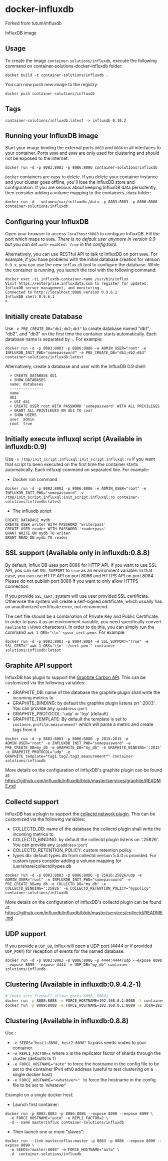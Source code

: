 docker-influxdb
=====================

Forked from tutum/influxdb

InfluxDB image 


Usage
-----

To create the image `container-solutions/influxdb`, execute the following command on container-solutions-docker-influxdb folder:

    docker build -t container-solutions/influxdb .

You can now push new image to the registry:

    docker push container-solutions/influxdb

Tags
----

    container-solutions/influxdb:latest -> influxdb 0.10.2
  

Running your InfluxDB image
---------------------------

Start your image binding the external ports `8083` and `8086` in all interfaces to your container. Ports `8090` and `8099` are only used for clustering and should not be exposed to the internet:

    docker run -d -p 8083:8083 -p 8086:8086 container-solutions/influxdb

`Docker` containers are easy to delete. If you delete your container instance and your cluster goes offline, you'll lose the InfluxDB store and configuration. If you are serious about keeping InfluxDB data persistently, then consider adding a volume mapping to the containers `/data` folder:

    docker run -d --volume=/var/influxdb:/data -p 8083:8083 -p 8086:8086 container-solutions/influxdb


Configuring your InfluxDB
-------------------------
Open your browser to access `localhost:8083` to configure InfluxDB. Fill the port which maps to `8086`. *There is no default user anymore in version 0.9 but you can set `auth-enabled: true` in the config.toml.*

Alternatively, you can use RESTful API to talk to InfluxDB on port `8086`. For example, if you have problems with the initial database creation for version `0.9.x`, you can use the new `influx` cli tool to configure the database. While the container is running, you launch the tool with the following command:

  ```
  docker exec -ti influxdb-container-name /usr/bin/influx
  Visit https://enterprise.influxdata.com to register for updates, InfluxDB server management, and monitoring.
  Connected to http://localhost:8086 version 0.9.6.1
  InfluxDB shell 0.9.6.1
  >
  ```

Initially create Database
-------------------------
Use `-e PRE_CREATE_DB="db1;db2;db3"` to create database named "db1", "db2", and "db3" on the first time the container starts automatically. Each database name is separated by `;`. For example:

```docker run -d -p 8083:8083 -p 8086:8086 -e ADMIN_USER="root" -e INFLUXDB_INIT_PWD="somepassword" -e PRE_CREATE_DB="db1;db2;db3" container-solutions/influxdb:latest```

Alternatively, create a database and user with the InfluxDB 0.9 shell:

```
  > CREATE DATABASE db1
  > SHOW DATABASES
  name: databases
  ---------------
  name
  db1
  > USE db1
  > CREATE USER root WITH PASSWORD 'somepassword' WITH ALL PRIVILEGES
  > GRANT ALL PRIVILEGES ON db1 TO root
  > SHOW USERS
  user  admin
  root  true
```



Initially execute influxql script (Available in influxdb:0.9)
------------------------------------------------------------
Use `-v /tmp/init_script.influxql:init_script.influxql:ro` if you want that script to been executed on the first time the container starts automatically. Each influxql command on separated line. For example:

- Docker run command
```
docker run -d -p 8083:8083 -p 8086:8086 -e ADMIN_USER="root" -e INFLUXDB_INIT_PWD="somepassword" -v /tmp/init_script.influxql:init_script.influxql:ro container-solutions/influxdb:latest
```

- The influxdb script
```
CREATE DATABASE mydb
CREATE USER writer WITH PASSWORD 'writerpass'
CREATE USER reader WITH PASSWORD 'readerpass'
GRANT WRITE ON mydb TO writer
GRANT READ ON mydb TO reader
```

SSL support (Available only in influxdb:0.8.8)
---------------------------------------------
By default, Influx DB uses port 8086 for HTTP API. If you want to use SSL API, you can set `SSL_SUPPORT` to `true`  as an environment variable. In that case, you can use HTTP API on port 8086 and HTTPS API on port 8084. Please do not publish port 8086 if you want to only allow HTTPS connection.

If you provide `SSL_CERT`, system will use user provided SSL certificate. Otherwise the system will create a self-signed certificate, which usually has an unauthorized certificate error, not recommend.

The cert file should be a combination of Private Key and Public Certificate. In order to pass it as an environment variable, you need specifically convert `newline` to `\n`(two characters). In order to do this, you can simply run the command `awk 1 ORS='\\n' <your_cert.pem>`. For example:

```docker run -d -p 8083:8083 -p 8084:8084 -e SSL_SUPPORT="True" -e SSL_CERT="`awk 1 ORS='\\n' ~/cert.pem`" container-solutions/influxdb:latest```


Graphite API support
----------------------------------------
InfluxDB has plugin to support the [Graphite Carbon API](http://graphite.readthedocs.org/en/1.0/feeding-carbon.html). This can be customized via the following variables:

- GRAPHITE_DB: name of the database the graphite plugin shall write the incoming metrics to
- GRAPHITE_BINDING: by default the graphite plugin listens on ':2003'. You can provide any `ipaddress:port`
- GRAPHITE_PROTOCOL: 'udp' or 'tcp' (default)
- GRAPHITE_TEMPLATE: By default the template is set to `instance.profile.measurement*` which will parse a metric and create tags from it

```docker run -d -p 8083:8083 -p 8086:8086 -p 2015:2015 -e ADMIN_USER="root" -e INFLUXDB_INIT_PWD="somepassword" -e PRE_CREATE_DB=my_db -e GRAPHITE_DB="my_db" -e GRAPHITE_BINDING=':2015' -e GRAPHITE_PROTOCOL="udp" -e GRAPHITE_template="tag1.tag2.tag3.measurement*" container-solutions/influxdb```

More details on the configuration of InfluxDB's graphite plugin can be found at: https://github.com/influxdb/influxdb/blob/master/services/graphite/README.md


Collectd support
----------------------------------------
InfluxDB has a plugin to support the [collectd network plugin](https://collectd.org/wiki/index.php/Plugin:Network). This can be customized via the following variables:

- COLLECTD_DB: name of the database the collectd plugin shall write the incoming metrics to
- COLLECTD_BINDING: by default the collectd plugin listens on ':25826'. You can provide any `ipaddress:port`
- COLLECTD_RETENTION_POLICY: custom retention policy
- types.db: default types.db from collectd version 5.5.0 is provided. For custom types consider adding a volume mapping for /usr/share/collectd/types.db

```docker run -d -p 8083:8083 -p 8086:8086 -p 25826:25826/udp -e ADMIN_USER="root" -e INFLUXDB_INIT_PWD="somepassword" -e PRE_CREATE_DB=my_db -e COLLECTD_DB="my_db" -e COLLECTD_BINDING=':25826' -e COLLECTD_RETENTION_POLICY="mypolicy" container-solutions/influxdb```

More details on the configuration of InfluxDB's collectd plugin can be found at: https://github.com/influxdb/influxdb/blob/master/services/collectd/README.md


UDP support
----------------------------------------
If you provide a `UDP_DB`, influx will open a UDP port (4444 or if provided `UDP_PORT`) for reception of events for the named database.

```docker run -d -p 8083:8083 -p 8086:8086 -p 4444:4444/udp --expose 8090 --expose 8099 --expose 4444 -e UDP_DB="my_db" container-solutions/influxdb```

Clustering (Available in influxdb:0.9.4.2-1)
----------------------------------------

```bash
# (make sure firewall allows ports 8088, 8089)
docker run -p 8088:8088 -e FORCE_HOSTNAME=192.168.0.1:8088 -t container-solutions/influxdb
docker run -p 8089:8088 -e FORCE_HOSTNAME=192.168.0.1:8089 -e JOIN=192.168.0.1:8088 -t container-solutions/influxdb
```


Clustering (Available in influxdb:0.8.8)
----------------------------------------
Use :

* `-e SEEDS="host1:8090, host2:8090"` to pass seeds nodes to your container.
* `-e REPLI_FACTOR=x` where x is the replicator factor of shards through the cluster (defaults to 1)
* `-e FORCE_HOSTNAME="auto"` to force the hostname in the config file to be set to the container IPv4 eth0 address (useful to test clustering on a single docker host)
* `-e FORCE_HOSTNAME="<whatever>" ` to force the hostname in the config file to be set to 'whatever'

Example on a single docker host:

* Launch first container:
```
docker run -p 8083:8083 -p 8086:8086 --expose 8090 --expose 8099 \
  -e FORCE_HOSTNAME="auto" -e REPLI_FACTOR=2 \
  -d --name masterinflux container-solutions/influxdb
```
* Then launch one or more "slaves":
```
docker run --link masterinflux:master -p 8083 -p 8086 --expose 8090 --expose 8099 \
  -e SEEDS="master:8090" -e FORCE_HOSTNAME="auto" \
  -d  container-solutions/influxdb
```
